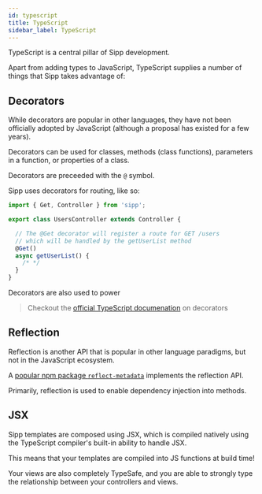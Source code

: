 ```yaml
---
id: typescript
title: TypeScript
sidebar_label: TypeScript
---
```


TypeScript is a central pillar of Sipp development.

Apart from adding types to JavaScript, TypeScript supplies a number of things that Sipp takes advantage of:

## Decorators

While decorators are popular in other languages, they have not been officially adopted by JavaScript (although a proposal has existed for a few years).

Decorators can be used for classes, methods (class functions), parameters in a function, or properties of a class.

Decorators are preceeded with the `@` symbol.

Sipp uses decorators for routing, like so:

```typescript
import { Get, Controller } from 'sipp';

export class UsersController extends Controller {

  // The @Get decorator will register a route for GET /users
  // which will be handled by the getUserList method
  @Get()
  async getUserList() {
    /* */
  }
}
```

Decorators are also used to power 

> Checkout the [official TypeScript documenation](https://www.typescriptlang.org/docs/handbook/decorators.html) on decorators

## Reflection

Reflection is another API that is popular in other language paradigms, but not in the JavaScript ecosystem.

A [popular npm package `reflect-metadata`](https://www.npmjs.com/package/reflect-metadata) implements the reflection API.

Primarily, reflection is used to enable dependency injection into methods.

## JSX

Sipp templates are composed using JSX, which is compiled natively using the TypeScript compiler's built-in ability to handle JSX.

This means that your templates are compiled into JS functions at build time! 

Your views are also completely TypeSafe, and you are able to strongly type the relationship between your controllers and views.